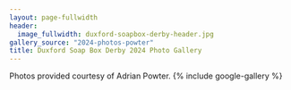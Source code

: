 ```yaml
---
layout: page-fullwidth
header:
  image_fullwidth: duxford-soapbox-derby-header.jpg
gallery_source: "2024-photos-powter"
title: Duxford Soap Box Derby 2024 Photo Gallery
---
```

Photos provided courtesy of Adrian Powter.
{% include google-gallery %}

